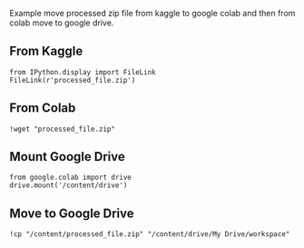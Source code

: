 Example move processed zip file from kaggle to google colab and then from colab move to google drive.

## From Kaggle

```
from IPython.display import FileLink
FileLink(r'processed_file.zip')
```

## From Colab

```
!wget "processed_file.zip"
```


## Mount Google Drive

```
from google.colab import drive
drive.mount('/content/drive')
```

## Move to Google Drive

```
!cp "/content/processed_file.zip" "/content/drive/My Drive/workspace"
```

